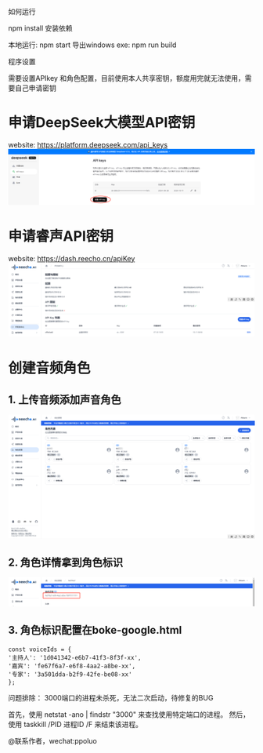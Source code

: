 如何运行

npm install 安装依赖

本地运行: 
    npm start
导出windows exe: 
    npm run build
    
程序设置

需要设置APIkey 和角色配置，目前使用本人共享密钥，额度用完就无法使用，需要自己申请密钥

# 申请DeepSeek大模型API密钥
website: https://platform.deepseek.com/api_keys
![img_2.png](assets/img_2.png)
# 申请睿声API密钥
website: https://dash.reecho.cn/apiKey
![img_3.png](assets/img_3.png)
# 创建音频角色
## 1. 上传音频添加声音角色
![img.png](assets/img.png)

## 2. 角色详情拿到角色标识
![img_1.png](assets/img_1.png)

## 3. 角色标识配置在boke-google.html
```
const voiceIds = {
'主持人': '1d041342-e6b7-41f3-8f3f-xx',
'嘉宾': 'fe67f6a7-e6f8-4aa2-a8be-xx',
'专家': '3a501dda-b2f9-42fe-be08-xx'
};
```

问题排除：
3000端口的进程未杀死，无法二次启动，待修复的BUG

首先，使用 netstat -ano | findstr "3000" 来查找使用特定端口的进程。
然后，使用 taskkill /PID 进程ID /F 来结束该进程。

@联系作者，wechat:ppoluo